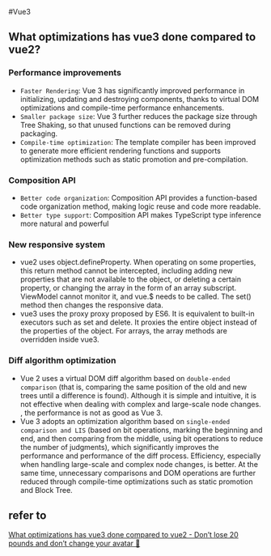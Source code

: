 #Vue3

## What optimizations has vue3 done compared to vue2?

### Performance improvements

- `Faster Rendering`: Vue 3 has significantly improved performance in initializing, updating and destroying components, thanks to virtual DOM optimizations and compile-time performance enhancements.
- `Smaller package size`: Vue 3 further reduces the package size through Tree Shaking, so that unused functions can be removed during packaging.
- `Compile-time optimization`: The template compiler has been improved to generate more efficient rendering functions and supports optimization methods such as static promotion and pre-compilation.

### Composition API

- `Better code organization`: Composition API provides a function-based code organization method, making logic reuse and code more readable.
- `Better type support`: Composition API makes TypeScript type inference more natural and powerful

### New responsive system

- vue2 uses object.defineProperty. When operating on some properties, this return method cannot be intercepted, including adding new properties that are not available to the object, or deleting a certain property, or changing the array in the form of an array subscript. ViewModel cannot monitor it, and vue.$ needs to be called. The set() method then changes the responsive data.
- vue3 uses the proxy proxy proposed by ES6. It is equivalent to built-in executors such as set and delete. It proxies the entire object instead of the properties of the object. For arrays, the array methods are overridden inside vue3.

### Diff algorithm optimization

- Vue 2 uses a virtual DOM diff algorithm based on `double-ended comparison` (that is, comparing the same position of the old and new trees until a difference is found). Although it is simple and intuitive, it is not effective when dealing with complex and large-scale node changes. , the performance is not as good as Vue 3.
- Vue 3 adopts an optimization algorithm based on `single-ended comparison and LIS` (based on bit operations, marking the beginning and end, and then comparing from the middle, using bit operations to reduce the number of judgments), which significantly improves the performance and performance of the diff process. Efficiency, especially when handling large-scale and complex node changes, is better. At the same time, unnecessary comparisons and DOM operations are further reduced through compile-time optimizations such as static promotion and Block Tree.

## refer to

[What optimizations has vue3 done compared to vue2 - Don’t lose 20 pounds and don’t change your avatar 📝](https://juejin.cn/post/7205504065504477243)